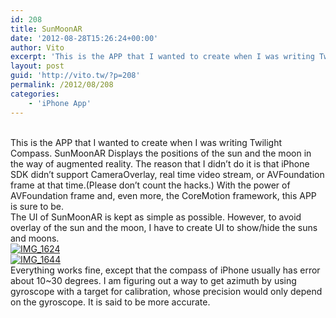 ```yaml
---
id: 208
title: SunMoonAR
date: '2012-08-28T15:26:24+00:00'
author: Vito
excerpt: 'This is the APP that I wanted to create when I was writing Twilight Compass. SunMoonAR Displays the positions of the sun and the moon in the way of augmented reality.'
layout: post
guid: 'http://vito.tw/?p=208'
permalink: /2012/08/208
categories:
    - 'iPhone App'
---
```


   
[](https://itunes.apple.com/us/app/sunmoonar/id552011760?mt=8&uo=4)  
This is the APP that I wanted to create when I was writing Twilight Compass. SunMoonAR Displays the positions of the sun and the moon in the way of augmented reality. The reason that I didn’t do it is that iPhone SDK didn’t support CameraOverlay, real time video stream, or AVFoundation frame at that time.(Please don’t count the hacks.) With the power of AVFoundation frame and, even more, the CoreMotion framework, this APP is sure to be.  
The UI of SunMoonAR is kept as simple as possible. However, to avoid overlay of the sun and the moon, I have to create UI to show/hide the suns and moons.  
[![](http://vito.tw/wp-content/uploads/2012/08/IMG_1624.jpg "IMG_1624")](http://vito.tw/wp-content/uploads/2012/08/IMG_1624.jpg)  
[![](http://vito.tw/wp-content/uploads/2012/08/IMG_1644.jpg "IMG_1644")](http://vito.tw/wp-content/uploads/2012/08/IMG_1644.jpg)  
Everything works fine, except that the compass of iPhone usually has error about 10~30 degrees. I am figuring out a way to get azimuth by using gyroscope with a target for calibration, whose precision would only depend on the gyroscope. It is said to be more accurate.  
[](https://itunes.apple.com/us/app/sunmoonar/id552011760?mt=8&uo=4)